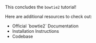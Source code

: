 <script>
import Link from "$components/Link.svelte";
</script>

This concludes the `bowtie2` tutorial!

Here are additional resources to check out:

- <Link href="http://bowtie-bio.sourceforge.net/bowtie2/manual.shtml">Official `bowtie2` Documentation</Link>
- <Link href="https://github.com/BenLangmead/bowtie2#getting-started">Installation Instructions</Link>
- <Link href="https://github.com/BenLangmead/bowtie2">Codebase</Link>
